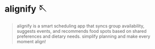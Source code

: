 # alignify 🪡
> alignify is a smart scheduling app that syncs group availability, suggests events, and recommends food spots based on shared preferences and dietary needs. simplify planning and make every moment align!

